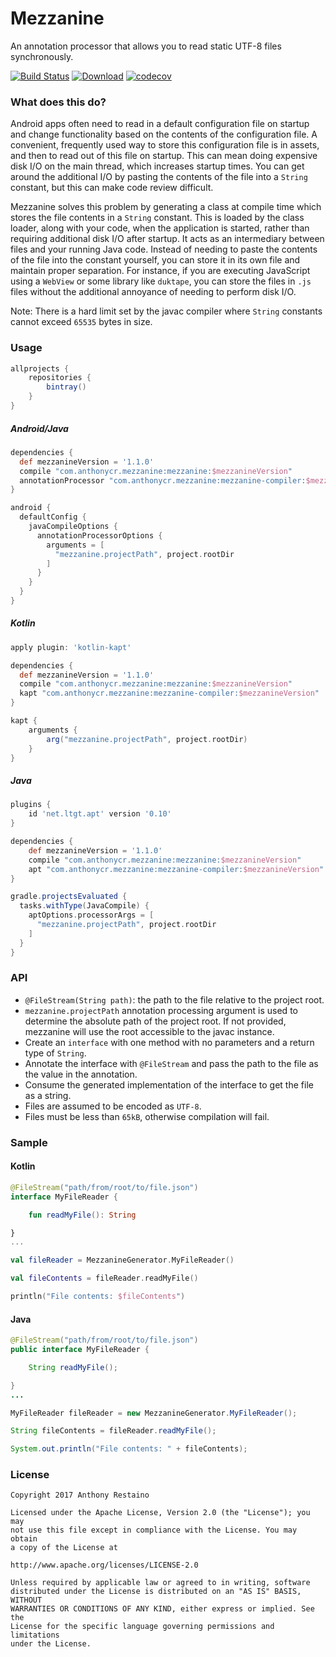 # Mezzanine
An annotation processor that allows you to read static UTF-8 files synchronously.

[![Build Status](https://travis-ci.org/anthonycr/Mezzanine.svg?branch=master)](https://travis-ci.org/anthonycr/Mezzanine)
[![Download](https://api.bintray.com/packages/anthonycr/android/com.anthonycr.mezzanine%3Amezzanine/images/download.svg)](https://bintray.com/anthonycr/android/com.anthonycr.mezzanine%3Amezzanine)
[![codecov](https://codecov.io/gh/anthonycr/Mezzanine/branch/dev/graph/badge.svg)](https://codecov.io/gh/anthonycr/Mezzanine)

### What does this do?
Android apps often need to read in a default configuration file on startup and change functionality based on the contents of the configuration file. A convenient, frequently used way to store this configuration file is in assets, and then to read out of this file on startup. This can mean doing expensive disk I/O on the main thread, which increases startup times. You can get around the additional I/O by pasting the contents of the file into a `String` constant, but this can make code review difficult.

Mezzanine solves this problem by generating a class at compile time which stores the file contents in a `String` constant. This is loaded by the class loader, along with your code, when the application is started, rather than requiring additional disk I/O after startup. It acts as an intermediary between files and your running Java code. Instead of needing to paste the contents of the file into the constant yourself, you can store it in its own file and maintain proper separation. For instance, if you are executing JavaScript using a `WebView` or some library like `duktape`, you can store the files in `.js` files without the additional annoyance of needing to perform disk I/O.

Note: There is a hard limit set by the javac compiler where `String` constants cannot exceed `65535` bytes in size.

### Usage

```groovy
allprojects {
    repositories {
        bintray()
    }
}
```

##### Android/Java
```groovy
dependencies {
  def mezzanineVersion = '1.1.0'
  compile "com.anthonycr.mezzanine:mezzanine:$mezzanineVersion"
  annotationProcessor "com.anthonycr.mezzanine:mezzanine-compiler:$mezzanineVersion"
}

android {
  defaultConfig {
    javaCompileOptions {
      annotationProcessorOptions {
        arguments = [
          "mezzanine.projectPath", project.rootDir
        ]
      }
    }
  }
}
```

##### Kotlin
```groovy
apply plugin: 'kotlin-kapt'

dependencies {
  def mezzanineVersion = '1.1.0'
  compile "com.anthonycr.mezzanine:mezzanine:$mezzanineVersion"
  kapt "com.anthonycr.mezzanine:mezzanine-compiler:$mezzanineVersion"
}

kapt {
    arguments {
        arg("mezzanine.projectPath", project.rootDir)
    }
}
```

##### Java
```groovy
plugins {
    id 'net.ltgt.apt' version '0.10'
}

dependencies {
    def mezzanineVersion = '1.1.0'
    compile "com.anthonycr.mezzanine:mezzanine:$mezzanineVersion"
    apt "com.anthonycr.mezzanine:mezzanine-compiler:$mezzanineVersion"
}

gradle.projectsEvaluated {
  tasks.withType(JavaCompile) {
    aptOptions.processorArgs = [
      "mezzanine.projectPath", project.rootDir
    ]
  }
}
```

### API
- `@FileStream(String path)`: the path to the file relative to the project root.
- `mezzanine.projectPath` annotation processing argument is used to determine the absolute path of the project root. If not provided, mezzanine will use the root accessible to the javac instance.
- Create an `interface` with one method with no parameters and a return type of `String`.
- Annotate the interface with `@FileStream` and pass the path to the file as the value in the annotation.
- Consume the generated implementation of the interface to get the file as a string.
- Files are assumed to be encoded as `UTF-8`.
- Files must be less than `65kB`, otherwise compilation will fail.

### Sample

#### Kotlin
```kotlin
@FileStream("path/from/root/to/file.json")
interface MyFileReader {

    fun readMyFile(): String

}
...

val fileReader = MezzanineGenerator.MyFileReader()

val fileContents = fileReader.readMyFile()

println("File contents: $fileContents")
```

#### Java
```java
@FileStream("path/from/root/to/file.json")
public interface MyFileReader {

    String readMyFile();

}
...

MyFileReader fileReader = new MezzanineGenerator.MyFileReader();

String fileContents = fileReader.readMyFile();

System.out.println("File contents: " + fileContents);
```

### License
````
Copyright 2017 Anthony Restaino

Licensed under the Apache License, Version 2.0 (the "License"); you may 
not use this file except in compliance with the License. You may obtain 
a copy of the License at

http://www.apache.org/licenses/LICENSE-2.0

Unless required by applicable law or agreed to in writing, software 
distributed under the License is distributed on an "AS IS" BASIS, WITHOUT 
WARRANTIES OR CONDITIONS OF ANY KIND, either express or implied. See the 
License for the specific language governing permissions and limitations 
under the License.
````
